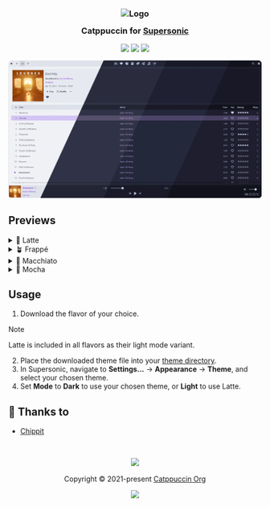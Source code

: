 <h3 align="center">
	<img src="https://raw.githubusercontent.com/catppuccin/catppuccin/main/assets/logos/exports/1544x1544_circle.png" width="100" alt="Logo"/><br/>
	<img src="https://raw.githubusercontent.com/catppuccin/catppuccin/main/assets/misc/transparent.png" height="30" width="0px"/>
	Catppuccin for <a href="https://github.com/dweymouth/supersonic">Supersonic</a>
	<img src="https://raw.githubusercontent.com/catppuccin/catppuccin/main/assets/misc/transparent.png" height="30" width="0px"/>
</h3>

<p align="center">
	<a href="https://github.com/Chippit/supersonic/stargazers"><img src="https://img.shields.io/github/stars/Chippit/supersonic?colorA=363a4f&colorB=b7bdf8&style=for-the-badge"></a>
	<a href="https://github.com/Chippit/supersonic/issues"><img src="https://img.shields.io/github/issues/Chippit/supersonic?colorA=363a4f&colorB=f5a97f&style=for-the-badge"></a>
	<a href="https://github.com/Chippit/supersonic/contributors"><img src="https://img.shields.io/github/contributors/Chippit/supersonic?colorA=363a4f&colorB=a6da95&style=for-the-badge"></a>
</p>

<p align="center">
	<img src="assets/preview.webp"/>
</p>

## Previews

<details>
<summary>🌻 Latte</summary>
<img src="assets/latte.webp"/>
</details>
<details>
<summary>🪴 Frappé</summary>
<img src="assets/frappe.webp"/>
</details>
<details>
<summary>🌺 Macchiato</summary>
<img src="assets/macchiato.webp"/>
</details>
<details>
<summary>🌿 Mocha</summary>
<img src="assets/mocha.webp"/>
</details>

## Usage

1. Download the flavor of your choice.
> [!NOTE]
> Latte is included in all flavors as their light mode variant.
2. Place the downloaded theme file into your [theme directory](https://github.com/dweymouth/supersonic/wiki/Custom-Themes).
3. In Supersonic, navigate to **Settings...** -> **Appearance** -> **Theme**, and select your chosen theme.
4. Set **Mode** to **Dark** to use your chosen theme, or **Light** to use Latte.

## 💝 Thanks to

- [Chippit](https://github.com/Chippit)

&nbsp;

<p align="center">
	<img src="https://raw.githubusercontent.com/catppuccin/catppuccin/main/assets/footers/gray0_ctp_on_line.svg?sanitize=true" />
</p>

<p align="center">
	Copyright &copy; 2021-present <a href="https://github.com/catppuccin" target="_blank">Catppuccin Org</a>
</p>

<p align="center">
	<a href="https://github.com/catppuccin/catppuccin/blob/main/LICENSE"><img src="https://img.shields.io/static/v1.svg?style=for-the-badge&label=License&message=MIT&logoColor=d9e0ee&colorA=363a4f&colorB=b7bdf8"/></a>
</p>
